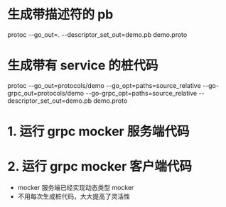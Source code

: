 # 生成带描述符的 pb

protoc --go_out=. --descriptor_set_out=demo.pb demo.proto

# 生成带有 service 的桩代码

protoc --go_out=protocols/demo --go_opt=paths=source_relative --go-grpc_out=protocols/demo --go-grpc_opt=paths=source_relative --descriptor_set_out=demo.pb demo.proto

# 1. 运行 grpc mocker 服务端代码

# 2. 运行 grpc mocker 客户端代码

- mocker 服务端已经实现动态类型 mocker
- 不用每次生成桩代码，大大提高了灵活性
